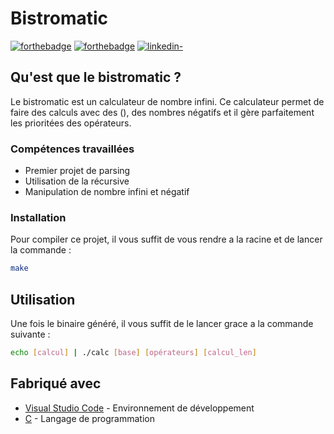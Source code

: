 # Bistromatic

[![forthebadge](http://forthebadge.com/images/badges/built-with-love.svg)](https://github.com/Gaetandrt)  [![forthebadge](https://forthebadge.com/images/badges/made-with-c.svg)](https://fr.wikipedia.org/wiki/C_(langage))  [![linkedin-](https://user-images.githubusercontent.com/91087072/175767199-5ecadc72-20a2-42dc-a24f-3a601bba5ddb.svg)](https://www.linkedin.com/in/gaetan-darrort/)


## Qu'est que le bistromatic ?

Le bistromatic est un calculateur de nombre infini.
Ce calculateur permet de faire des calculs avec des (), des nombres négatifs et il gère parfaitement les prioritées des opérateurs.

### Compétences travaillées

- Premier projet de parsing
- Utilisation de la récursive
- Manipulation de nombre infini et négatif

### Installation

Pour compiler ce projet, il vous suffit de vous rendre a la racine et de lancer la commande :

```bash
make
```

## Utilisation

Une fois le binaire généré, il vous suffit de le lancer grace a la commande suivante :

```bash
echo [calcul] | ./calc [base] [opérateurs] [calcul_len]
```

## Fabriqué avec

* [Visual Studio Code](https://code.visualstudio.com/) - Environnement de développement
* [C](https://fr.wikipedia.org/wiki/C_(langage)) - Langage de programmation
